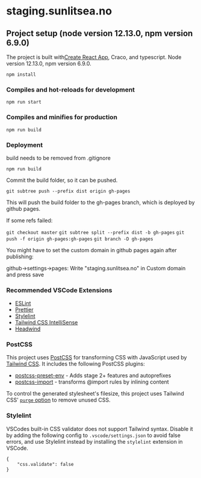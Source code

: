 # staging.sunlitsea.no

## Project setup (node version 12.13.0, npm version 6.9.0)
The project is built with[Create React App](https://github.com/facebook/create-react-app), Craco, and typescript. Node version 12.13.0, npm version 6.9.0.
```
npm install

```

### Compiles and hot-reloads for development
```
npm run start
```

### Compiles and minifies for production
```
npm run build
```

### Deployment

build needs to be removed from .gitignore

`npm run build`

Commit the build folder, so it can be pushed.

`git subtree push --prefix dist origin gh-pages`

This will push the build folder to the gh-pages branch, which is deployed by github pages.

If some refs failed: 

`git checkout master`
`git subtree split --prefix dist -b gh-pages`
`git push -f origin gh-pages:gh-pages`
`git branch -D gh-pages`

You might have to set the custom domain in github pages again after publishing:

github->settings->pages: Write "staging.sunlitsea.no" in Custom domain and press save

### Recommended VSCode Extensions

- [ESLint](https://marketplace.visualstudio.com/items?itemName=dbaeumer.vscode-eslint)
- [Prettier](https://marketplace.visualstudio.com/items?itemName=esbenp.prettier-vscode)
- [Stylelint](https://marketplace.visualstudio.com/items?itemName=stylelint.vscode-stylelint)
- [Tailwind CSS IntelliSense](https://marketplace.visualstudio.com/items?itemName=bradlc.vscode-tailwindcss)
- [Headwind](https://marketplace.visualstudio.com/items?itemName=heybourn.headwind)

### PostCSS

This project uses [PostCSS](https://github.com/postcss/postcss) for transforming CSS with JavaScript used by [Tailwind CSS](https://tailwindcss.com). It includes the following PostCSS plugins:

- [postcss-preset-env](https://preset-env.cssdb.org/) - Adds stage 2+ features and autoprefixes
- [postcss-import](https://github.com/postcss/postcss-import) - transforms @import rules by inlining content

To control the generated stylesheet's filesize, this project uses Tailwind CSS' [`purge` option](https://tailwindcss.com/docs/controlling-file-size/#removing-unused-css) to remove unused CSS.

### Stylelint

VSCodes built-in CSS validator does not support Tailwind syntax. Disable it by adding the following config to `.vscode/settings.json` to avoid false errors, and use Stylelint instead by installing the `stylelint` extension in VSCode.

```PlainText
{
    "css.validate": false
}
```